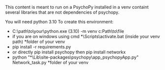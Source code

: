 This content is meant to run on a PsychoPy installed in a venv containt several libraries that are not dependencies of psychopy.

You will need python 3.10
To create this environment: 
- C:\path\to\your\python.exe (3.10) -m venv c:Path\to\file
- if you are on windows using cmd *\Scripts\activate.bat  (inside your venv path)  *folder of your venv
- pip install -r requirements.py
- or directly pip install psychopy then pip install networkx 
- python "*\Lib\site-packages\psychopy\app\_psychopyApp.py" Network_task.py     *folder of your venv